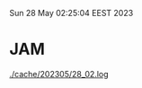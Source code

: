 Sun 28 May 02:25:04 EEST 2023
# JAM
<a href='./cache/202305/28_02.log'>./cache/202305/28_02.log</a>
